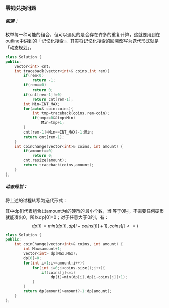 ### 零钱兑换问题

##### 回溯：

枚举每一种可能的组合，但可以遇见的是会存在许多的重复计算，这就要用到在outline中讲到的「记忆化搜索」，其实将记忆化搜索的回溯改写为迭代形式就是「动态规划」。

```c++
class Solution {
public:
    vector<int> cnt;
    int traceback(vector<int>& coins,int rem){
        if(rem<0)
            return -1;
        if(rem==0)
            return 0;
        if(cnt[rem-1]!=0)
            return cnt[rem-1];
        int Min=INT_MAX;
        for(auto& coin:coins){
            int tmp=traceback(coins,rem-coin);
            if(tmp>=0&&tmp<Min)
                Min=tmp+1;
        }
        cnt[rem-1]=Min==INT_MAX?-1:Min;
        return cnt[rem-1];
    }
    int coinChange(vector<int>& coins, int amount) {
        if(amount==0)
            return 0;
        cnt.resize(amount);
        return traceback(coins,amount);
    }
};
```



##### 动态规划：

将上述的过程转写为迭代形式：

其中dp[i]代表组合出amount为i的硬币的最小个数，当i等于0时，不需要任何硬币就能凑出0，所以dp[0]=0；对于任意大于0的i，有：
$$
dp[i]=min(dp[i],dp[i-coins[j]]+1),coins[j]<=i
$$


```c++
class Solution {
public:
    int coinChange(vector<int>& coins, int amount) {
        int Max=amount+1;
        vector<int> dp(Max,Max);
        dp[0]=0;
        for(int i=1;i<=amount;i++){
            for(int j=0;j<coins.size();j++){
                if(coins[j]<=i)
                    dp[i]=min(dp[i],dp[i-coins[j]]+1);
            }
        }
        return dp[amount]>amount?-1:dp[amount];
    }
};
```

